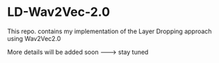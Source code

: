 # LD-Wav2Vec-2.0
This repo. contains my implementation of the Layer Dropping approach using Wav2Vec2.0 

More details will be added soon ---> stay tuned

